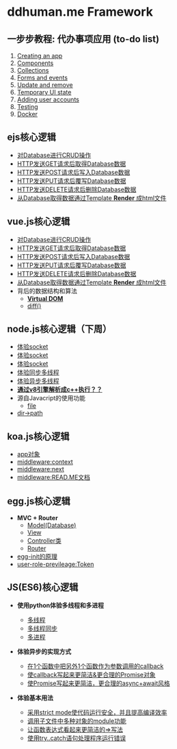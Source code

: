 # ddhuman.me Framework

## 一步步教程: 代办事项应用 (to-do list)

1. [Creating an app](/chapters/一步步教程_代办事项应用/Creating_an_app.md)
2. [Components](/chapters/一步步教程_代办事项应用/Components.md)
3. [Collections](/chapters/一步步教程_代办事项应用/Collections.md)
4. [Forms and events](/chapters/一步步教程_代办事项应用/Forms_and_events.md)
5. [Update and remove](/chapters/一步步教程_代办事项应用/Update_and_remove.md)
7. [Temporary UI state](/chapters/一步步教程_代办事项应用/Temporary_UI_state.md)
8. [Adding user accounts](/chapters/一步步教程_代办事项应用/Adding_user_accounts.md)
9. [Testing](/chapters/一步步教程_代办事项应用/Testing.md)
10. [Docker](/chapters/一步步教程_代办事项应用/Docker.md)

## ejs核心逻辑

- [对Database进行CRUD操作](/chapters/ejs核心逻辑/对Database进行CRUD操作.md)
- [HTTP发送GET请求后取得Database数据](/chapters/ejs核心逻辑/HTTP发送GET请求后取得Database数据.md)
- [HTTP发送POST请求后写入Database数据](/chapters/ejs核心逻辑/HTTP发送POST请求后写入Database数据.md)
- [HTTP发送PUT请求后覆写Database数据](/chapters/ejs核心逻辑/HTTP发送PUT请求后覆写Database数据.md)
- [HTTP发送DELETE请求后删除Database数据](/chapters/ejs核心逻辑/HTTP发送DELETE请求后删除Database数据)
- [从Database取得数据通过Template **Render** 成html文件](/chapters/ejs核心逻辑/从Database取得数据通过TemplateRender成html文件.md)

## vue.js核心逻辑

- [对Database进行CRUD操作](/chapters/vue.js核心逻辑/对Database进行CRUD操作.md)
- [HTTP发送GET请求后取得Database数据](/chapters/vue.js核心逻辑/HTTP发送GET请求后取得Database数据.md)
- [HTTP发送POST请求后写入Database数据](/chapters/vue.js核心逻辑/HTTP发送POST请求后写入Database数据.md)
- [HTTP发送PUT请求后覆写Database数据](/chapters/vue.js核心逻辑/HTTP发送PUT请求后覆写Database数据.md)
- [HTTP发送DELETE请求后删除Database数据](/chapters/vue.js核心逻辑/HTTP发送DELETE请求后删除Database数据)
- [从Database取得数据通过Template **Render** 成html文件](/chapters/vue.js核心逻辑/从Database取得数据通过TemplateRender成html文件.md)
- 背后的数据结构和算法
	- [**Virtual DOM**](/chapters/vue.js核心逻辑/Virtual_DOM.md)
	- [diff()](/chapters/vue.js核心逻辑/diff().md)

## node.js核心逻辑（下周）

- [体验socket](/chapters/node.js核心逻辑/体验socket.md)
- [体验socket](/chapters/node.js核心逻辑/体验socket.md)
- [体验socket](/chapters/node.js核心逻辑/体验socket.md)
- [体验同步多线程](/chapters/node.js核心逻辑/体验同步多线程.md)
- [体验异步多线程](/chapters/node.js核心逻辑/体验异步多线程.md)
- [**通过v8引擎解析成c++执行？？**](/chapters/node.js核心逻辑/通过v8引擎解析成c++执行？？.md)
- 源自Javacript的使用功能
	- [file](/chapters/node.js核心逻辑/file.md)
- [dir->path](/chapters/node.js核心逻辑/dir_path.md)

## koa.js核心逻辑

- [app对象](/chapters/koa.js核心逻辑/app对象.md)
- [middleware:context](/chapters/koa.js核心逻辑/middleware:context.md)
- [middleware:next](/chapters/koa.js核心逻辑/middleware:next.md)
- [middleware:READ.ME文档](/chapters/koa.js核心逻辑/middleware:READ.ME文档.md)

## egg.js核心逻辑

- **MVC + Router**
	- [Model(Database)](/chapters/gg.js核心逻辑/Model(Database).md)
	- [View](/chapters/gg.js核心逻辑/View.md)
	- [Controller类](/chapters/gg.js核心逻辑/Controller类.md)
	- [Router](/chapters/gg.js核心逻辑/Router.md)
- [egg-init的原理](/chapters/gg.js核心逻辑/egg-init的原理.md)
- [user-role-previleage:Token](/chapters/gg.js核心逻辑/user-role-previleage:Token.md)

## JS(ES6)核心逻辑

- **使用python体验多线程和多进程**
	- [多线程](/chapters/JS(ES6)核心逻辑/使用python体验多线程.md)
	- [多线程同步](/chapters/JS(ES6)核心逻辑/使用python体验多线程同步.md) 
	- [多进程](/chapters/JS(ES6)核心逻辑/使用python体验多进程.md)

- **体验异步的实现方式**
  - [在1个函数中把另外1个函数作为参数调用的callback](/chapters/JS(ES6)核心逻辑/在1个函数中把另外1个函数作为参数调用的callback.md)
  - [使callback写起来更简洁&更合理的Promise对象](/chapters/JS(ES6)核心逻辑/使callback写起来更简洁&更合理的Promise对象.md)
  - [使Promise写起来更简洁，更合理的async+await风格](/chapters/JS(ES6)核心逻辑/使Promise写起来更简洁，更合理的async+await风格.md)

- **体验基本用法**
  - [采用strict mode使代码运行安全，并且提高编译效率](/chapters/JS(ES6)核心逻辑/采用strict_mode使代码运行安全&提高编译效率.md)
  - [调用子文件中多种对象的module功能](/chapters/JS(ES6)核心逻辑/调用子文件中多种对象的module功能.md)
  - [让函数表达式看起来更简洁的=>写法](/chapters/JS(ES6)核心逻辑/让函数表达式看起来更简洁的Arrow写法.md)
  - [使用try..catch语句处理程序运行错误](/chapters/JS(ES6)核心逻辑/使用try..catch语句处理程序运行错误.md)



